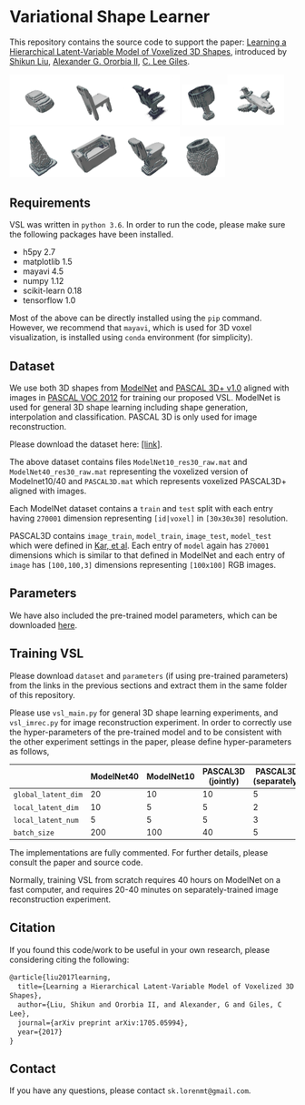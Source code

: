 # Variational Shape Learner

This repository contains the source code to support the paper: [Learning a Hierarchical Latent-Variable Model of Voxelized 3D Shapes](https://arxiv.org/abs/1705.05994), introduced by [Shikun Liu](http://shikun.io/),  [Alexander G. Ororbia II](http://www.personal.psu.edu/ago109/), [C. Lee Giles](https://clgiles.ist.psu.edu/).

<img src="plots/vis_1.png"  width="100px"/><img src="plots/vis_2.png"  width="100px"/><img src="plots/vis_3.png"  width="100px"/>
<img src="plots/vis_4.png"  width="80px"/><img src="plots/vis_5.png"  width="100px"/><img src="plots/vis_6.png"  width="100px"/><img src="plots/vis_7.png"  width="100px"/><img src="plots/vis_8.png"  width="100px"/><img src="plots/vis_9.png"  width="80px"/>

## Requirements
VSL was written in `python 3.6`. In order to run the code, please make sure the following packages have been installed.
- h5py 2.7
- matplotlib 1.5
- mayavi 4.5
- numpy 1.12
- scikit-learn 0.18
- tensorflow 1.0

Most of the above can be directly installed using the `pip` command. However, we recommend that `mayavi`, which is used for 3D voxel visualization, is installed using `conda` environment (for simplicity).

## Dataset
We use both 3D shapes from [ModelNet](http://modelnet.cs.princeton.edu/) and [PASCAL 3D+ v1.0](http://cvgl.stanford.edu/projects/pascal3d.html) aligned with images in [PASCAL VOC 2012](http://host.robots.ox.ac.uk/pascal/VOC/voc2012/index.html) for training our proposed VSL. ModelNet is used for general 3D shape learning including shape generation, interpolation and classification. PASCAL 3D is only used for image reconstruction.

Please download the dataset here: [[link]](https://www.dropbox.com/s/sk756qif5tfk9w3/dataset.zip?dl=0).

The above dataset contains files `ModelNet10_res30_raw.mat` and `ModelNet40_res30_raw.mat` representing the voxelized version of Modelnet10/40 and  `PASCAL3D.mat` which represents voxelized PASCAL3D+ aligned with images.

Each ModelNet dataset contains a `train` and `test` split with each entry having `270001` dimension representing `[id|voxel]` in `[30x30x30]` resolution.

PASCAL3D contains `image_train`, `model_train`, `image_test`, `model_test` which were defined in [Kar, et al](https://github.com/akar43/CategoryShapes). Each entry of `model` again has `270001` dimensions which is similar to that defined in ModelNet and each entry of `image` has `[100,100,3]` dimensions representing `[100x100]` RGB images.

## Parameters
We have also included the pre-trained model parameters, which can be downloaded [here](https://www.dropbox.com/s/pz5kqi8guq0jxgm/parameters.zip?dl=0).

## Training VSL
Please download `dataset` and `parameters` (if using pre-trained parameters) from the links in the previous sections and extract them in the same folder of this repository.

Please use `vsl_main.py` for general 3D shape learning experiments, and `vsl_imrec.py` for image reconstruction experiment. In order to correctly use the hyper-parameters of the pre-trained model and to be consistent with the other experiment settings in the paper, please define hyper-parameters as follows,

||ModelNet40 | ModelNet10 | PASCAL3D (jointly) | PASCAL3D (separately)|
|---|---|---|---|---|
`global_latent_dim` | 20 | 10|10|5|
`local_latent_dim` | 10 | 5|5|2|
`local_latent_num` | 5 | 5|5|3|
`batch_size` | 200 | 100 | 40 | 5|

The implementations are fully commented. For further details, please consult the paper and source code.

Normally, training VSL from scratch requires 40 hours on ModelNet on a fast computer, and requires 20-40 minutes on separately-trained image reconstruction experiment.


## Citation
If you found this code/work to be useful in your own research, please considering citing the following:

```
@article{liu2017learning,
  title={Learning a Hierarchical Latent-Variable Model of Voxelized 3D Shapes},
  author={Liu, Shikun and Ororbia II, and Alexander, G and Giles, C Lee},
  journal={arXiv preprint arXiv:1705.05994},
  year={2017}
}
```

## Contact
If you have any questions, please contact `sk.lorenmt@gmail.com`.
